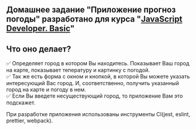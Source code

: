 ## Домашнее задание "Приложение прогноз погоды" разработано для курса "[JavaScript Developer. Basic](https://otus.ru/lessons/javascript-basic/?int_source=courses_catalog&int_term=programming)"

## Что оно делает?

:white_check_mark: Определяет город в котором Вы находитесь. Показывает Ваш город на карте, показывает тепературу и картинку с погодой.    
:white_check_mark: Так же есть форма с окном и кнопкой, в которой Вы можете указать интересующий Вас город. И, соответственно, получить указанный город на карте и погоду в нем.     
:white_check_mark: Если Вы введете несуществующий город, то приложение Вам это подскажет.

При разработке приложения использованы инструменты CI(jest, eslint, prettier, webpack).
